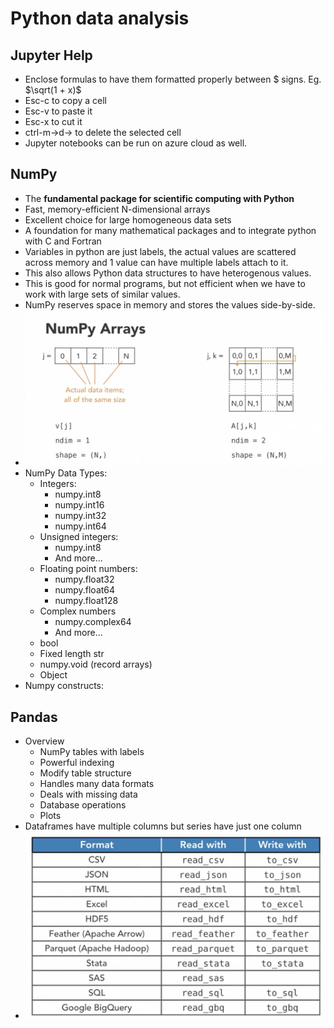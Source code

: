 # Python data analysis

## **Jupyter Help**

* Enclose formulas to have them formatted properly between $ signs. Eg. $\sqrt(1 + x)$
* Esc-c to copy a cell
* Esc-v to paste it
* Esc-x to cut it
* ctrl-m->d-> to delete the selected cell
* Jupyter notebooks can be run on azure cloud as well.

## **NumPy**

* The **fundamental package for scientific computing with Python**
* Fast, memory-efficient N-dimensional arrays
* Excellent choice for large homogeneous data sets
* A foundation for many mathematical packages and to integrate python with C and Fortran
* Variables in python are just labels, the actual values are scattered across memory and 1 value can have multiple labels attach to it.
* This also allows Python data structures to have heterogenous values.
* This is good for normal programs, but not efficient when we have to work with large sets of similar values.
* NumPy reserves space in memory and stores the values side-by-side.
* ![NumPy memory management](images/numpyStorage.png)
* NumPy Data Types:
  * Integers:
    * numpy.int8
    * numpy.int16
    * numpy.int32
    * numpy.int64
  * Unsigned integers:
    * numpy.int8
    * And more...
  * Floating point numbers:
    * numpy.float32
    * numpy.float64
    * numpy.float128
  * Complex numbers
    * numpy.complex64
    * And more...
  * bool
  * Fixed length str
  * numpy.void (record arrays)
  * Object
* Numpy constructs:

## **Pandas**

* Overview
  * NumPy tables with labels
  * Powerful indexing
  * Modify table structure
  * Handles many data formats
  * Deals with missing data
  * Database operations
  * Plots
* Dataframes have multiple columns but series have just one column
* ![Pandas data/file formats](images/pandasDataFormats.png)
